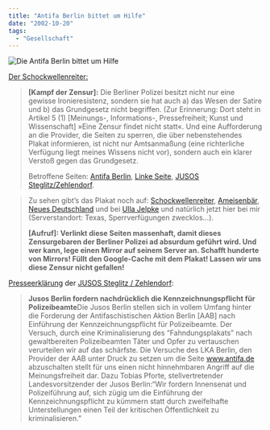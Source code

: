 ```yaml
---
title: "Antifa Berlin bittet um Hilfe"
date: "2002-10-20"
tags:
  - "Gesellschaft"
---
```


![Die Antifa Berlin bittet um Hilfe](/images/couchblog/antifasuch.jpg)

[Der Schockwellenreiter:](https://web.archive.org/web/20040803044038/http://www.schockwellenreiter.de/2002/10/18.html#a8578)

> **\[Kampf der Zensur\]:** Die Berliner Polizei besitzt nicht nur eine gewisse Ironieresistenz, sondern sie hat auch a) das Wesen der Satire und b) das Grundgesetz nicht begriffen. (Zur Erinnerung: Dort steht in Artikel 5 (1) \[Meinungs-, Informations-, Pressefreiheit; Kunst und Wissenschaft\] »Eine Zensur findet nicht statt«. Und eine Aufforderung an die Provider, die Seiten zu sperren, die über nebenstehendes Plakat informieren, ist nicht nur Amtsanmaßung (eine richterliche Verfügung liegt meines Wissens nicht vor), sondern auch ein klarer Verstoß gegen das Grundgesetz.
>
> Betroffene Seiten: [Antifa Berlin](https://web.archive.org/web/20040803044038/http://www.antifa.de/), [Linke Seite](https://web.archive.org/web/20040803044038/http://www.linkeseite.de/Texte/antifatexte/1264doku.htm), [JUSOS Steglitz/Zehlendorf](https://web.archive.org/web/20040803044038/http://www.jusos-suedwest.de/).

> Zu sehen gibt’s das Plakat noch auf: [Schockwellenreiter](https://web.archive.org/web/20040803044038/http://www.schockwellenreiter.de/2002/10/18.html#a8578), [Ameisenbär](https://web.archive.org/web/20040803044038/http://anteater.antville.org/stories/181656/), [Neues Deutschland](https://web.archive.org/web/20040803044038/http://www.nd-online.de/artikel.asp?AID=24691&IDC=5) und bei [Ulla Jelpke](https://web.archive.org/web/20040803044038/http://www.ulla-jelpke.de/021018-plakat-kennzeichnungspflicht.htm) und natürlich jetzt hier bei mir (Serverstandort: Texas, Sperrverfügungen zwecklos…).
>
> **\[Aufruf\]: Verlinkt diese Seiten massenhaft, damit dieses Zensurgebaren der Berliner Polizei ad absurdum geführt wird. Und wer kann, lege einen Mirror auf seinem Server an. Schafft hunderte von Mirrors! Füllt den Google-Cache mit dem Plakat! Lassen wir uns diese Zensur nicht gefallen!**

[Presseerklärung](https://web.archive.org/web/20040803044038/http://www.politphotographie.net/jusos/Texte/pe_aab151002.html) der [JUSOS Steglitz / Zehlendorf](https://web.archive.org/web/20040803044038/http://www.jusos-suedwest.de/):

> **Jusos Berlin fordern nachdrücklich die Kennzeichnungspflicht für Polizeibeamte**Die Jusos Berlin stellen sich in vollem Umfang hinter die Forderung der Antifaschistischen Aktion Berlin \[AAB\] nach Einführung der Kennzeichnungspflicht für Polizeibeamte.
> Der Versuch, durch eine Kriminalisierung des “Fahndungsplakats” nach gewaltbereiten Polizeibeamten Täter und Opfer zu vertauschen verurteilen wir auf das schärfste.
> Die Versuche des LKA Berlin, den Provider der AAB unter Druck zu setzen um die Seite www.antifa.de abzuschalten stellt für uns einen nicht hinnehmbaren Angriff auf die Meinungsfreiheit dar.
> Dazu Tobias Pforte, stellvertretender Landesvorsitzender der Jusos Berlin:“Wir fordern Innensenat und Polizeiführung auf, sich zügig um die Einführung der Kennzeichnungspflicht zu kümmern statt durch zweifelhafte Unterstellungen einen Teil der kritischen Öffentlichkeit zu kriminalisieren.”
